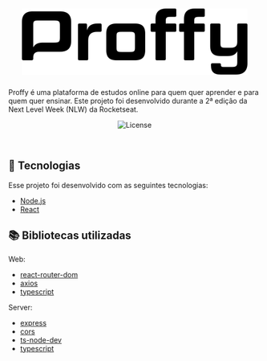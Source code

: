 <h1 align="center">
    <img alt="Proffy" title="Proffy" src=".github/logo.svg" />
</h1>

Proffy é uma plataforma de estudos online para quem quer aprender e para quem quer ensinar. Este projeto foi desenvolvido durante a 2ª edição da Next Level Week (NLW) da Rocketseat.

<p align="center">
  <img alt="License" src="https://img.shields.io/static/v1?label=License&message=MIT&color=8257E5&labelColor=000000">
</p>

<br>

[//]: # (<p align="center"><img alt="Proffy" src=".github/proffy.png" width="100%"></p>)


## :rocket: Tecnologias

Esse projeto foi desenvolvido com as seguintes tecnologias:

- [Node.js](https://nodejs.org/en/)
- [React](https://reactjs.org)

## :books: Bibliotecas utilizadas

Web:
- [react-router-dom](https://reactrouter.com/web/guides/quick-start)
- [axios](https://github.com/axios/axios#readme)
- [typescript](https://www.typescriptlang.org/)

Server:
- [express](https://expressjs.com/)
- [cors](https://github.com/expressjs/cors#readme)
- [ts-node-dev](https://github.com/whitecolor/ts-node-dev#readme)
- [typescript](https://www.typescriptlang.org/)
